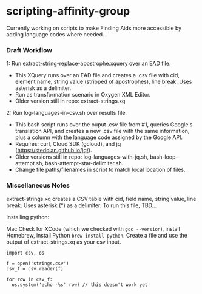 # scripting-affinity-group
Currently working on scripts to make Finding Aids more accessible by adding language codes where needed.

### Draft Workflow

1: Run extract-string-replace-apostrophe.xquery over an EAD file.
* This XQuery runs over an EAD file and creates a .csv file with cid, element name, string value (stripped of apostrophes), line break. Uses asterisk as a delimiter.
* Run as transformation scenario in Oxygen XML Editor.
* Older version still in repo: extract-strings.xq

2: Run log-languages-in-csv.sh over results file.
* This bash script runs over the ouput .csv file from #1, queries Google's translation API, and creates a new .csv file with the same information, plus a column with the language code assigned by the Google API.
* Requires: curl, Cloud SDK (gcloud), and jq (https://stedolan.github.io/jq/).
* Older versions still in repo: log-languages-with-jq.sh, bash-loop-attempt.sh, bash-attempt-star-delimiter.sh.
* Change file paths/filenames in script to match local location of files.

### Miscellaneous Notes

extract-strings.xq creates a CSV table with cid, field name, string value, line break. Uses asterisk (*) as a delimiter. To run this file, TBD...

Installing python:
 
Mac
Check for XCode (which we checked with `gcc --version`), install Homebrew, install Python `brew install python`. Create a file and use the output of extract-strings.xq as your csv input.

```
import csv, os

f = open('strings.csv')
csv_f = csv.reader(f)

for row in csv_f:
  os.system('echo -%s' row) // this doesn't work yet
```
